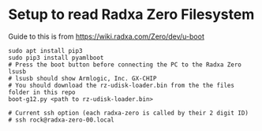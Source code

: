 # Setup to read Radxa Zero Filesystem

Guide to this is from https://wiki.radxa.com/Zero/dev/u-boot

```
sudo apt install pip3
sudo pip3 install pyamlboot
# Press the boot button before connecting the PC to the Radxa Zero
lsusb
# lsusb should show Armlogic, Inc. GX-CHIP
# You should download the rz-udisk-loader.bin from the the files folder in this repo
boot-g12.py <path to rz-udisk-loader.bin>
```

```
# Current ssh option (each radxa-zero is called by their 2 digit ID)
# ssh rock@radxa-zero-00.local
```
